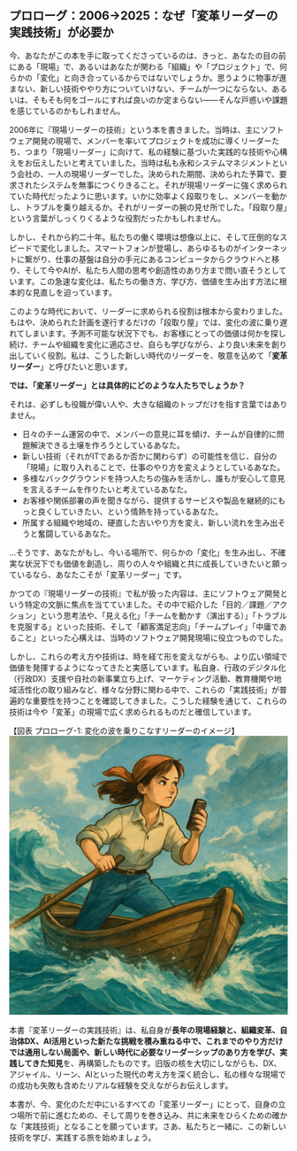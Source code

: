 ## **プロローグ：2006→2025：なぜ「変革リーダーの実践技術」が必要か**

今、あなたがこの本を手に取ってくださっているのは、きっと、あなたの目の前にある「現場」で、あるいはあなたが関わる「組織」や「プロジェクト」で、何らかの「変化」と向き合っているからではないでしょうか。思うように物事が進まない、新しい技術ややり方についていけない、チームが一つにならない、あるいは、そもそも何をゴールにすれば良いのか定まらない——そんな戸惑いや課題を感じているのかもしれません。

2006年に『現場リーダーの技術』という本を書きました。当時は、主にソフトウェア開発の現場で、メンバーを率いてプロジェクトを成功に導くリーダーたち、つまり「現場リーダー」に向けて、私の経験に基づいた実践的な技術や心構えをお伝えしたいと考えていました。当時は私も永和システムマネジメントという会社の、一人の現場リーダーでした。決められた期間、決められた予算で、要求されたシステムを無事につくりきること。それが現場リーダーに強く求められていた時代だったように思います。いかに効率よく段取りをし、メンバーを動かし、トラブルを乗り越えるか。それがリーダーの腕の見せ所でした。「段取り屋」という言葉がしっくりくるような役割だったかもしれません。

しかし、それから約二十年。私たちの働く環境は想像以上に、そして圧倒的なスピードで変化しました。スマートフォンが登場し、あらゆるものがインターネットに繋がり、仕事の基盤は自分の手元にあるコンピュータからクラウドへと移り、そして今やAIが、私たち人間の思考や創造性のあり方まで問い直そうとしています。この急速な変化は、私たちの働き方、学び方、価値を生み出す方法に根本的な見直しを迫っています。

このような時代において、リーダーに求められる役割は根本から変わりました。もはや、決められた計画を遂行するだけの「段取り屋」では、変化の波に乗り遅れてしまいます。予測不可能な状況下でも、お客様にとっての価値は何かを探し続け、チームや組織を変化に適応させ、自らも学びながら、より良い未来を創り出していく役割。私は、こうした新しい時代のリーダーを、敬意を込めて「**変革リーダー**」と呼びたいと思います。

**では、「変革リーダー」とは具体的にどのような人たちでしょうか？**

それは、必ずしも役職が偉い人や、大きな組織のトップだけを指す言葉ではありません。

* 日々のチーム運営の中で、メンバーの意見に耳を傾け、チームが自律的に問題解決できる土壌を作ろうとしているあなた。  
* 新しい技術（それがITであるか否かに関わらず）の可能性を信じ、自分の「現場」に取り入れることで、仕事のやり方を変えようとしているあなた。  
* 多様なバックグラウンドを持つ人たちの強みを活かし、誰もが安心して意見を言えるチームを作りたいと考えているあなた。  
* お客様や関係部署の声を聞きながら、提供するサービスや製品を継続的にもっと良くしていきたい、という情熱を持っているあなた。  
* 所属する組織や地域の、硬直した古いやり方を変え、新しい流れを生み出そうと奮闘しているあなた。

…そうです、あなたがもし、今いる場所で、何らかの「変化」を生み出し、不確実な状況下でも価値を創造し、周りの人々や組織と共に成長していきたいと願っているなら、あなたこそが「変革リーダー」です。

かつての『現場リーダーの技術』で私が扱った内容は、主にソフトウェア開発という特定の文脈に焦点を当てていました。その中で紹介した「目的／課題／アクション」という思考法や、「見える化」「チームを動かす（演出する）」「トラブルを克服する」といった技術、そして「顧客満足志向」「チームプレイ」「中庸であること」といった心構えは、当時のソフトウェア開発現場に役立つものでした。

しかし、これらの考え方や技術は、時を経て形を変えながらも、より広い領域で価値を発揮するようになってきたと実感しています。私自身、行政のデジタル化（行政DX）支援や自社の新事業立ち上げ、マーケティング活動、教育機関や地域活性化の取り組みなど、様々な分野に関わる中で、これらの「実践技術」が普遍的な重要性を持つことを確認してきました。こうした経験を通じて、これらの技術は今や「変革」の現場で広く求められるものだと確信しています。

【図表 プロローグ-1: 変化の波を乗りこなすリーダーのイメージ】
![波立つ海を小さな船で進むリーダー。変化する環境の中でもバランスを保ちながら前進するリーダーの姿](pic00-01.png)

本書『変革リーダーの実践技術』は、私自身が**長年の現場経験と、組織変革、自治体DX、AI活用といった新たな挑戦を積み重ねる中で、これまでのやり方だけでは通用しない局面や、新しい時代に必要なリーダーシップのあり方を学び、実践してきた知見**を、再構築したものです。旧版の核を大切にしながらも、DX、アジャイル、リーン、AIといった現代の考え方を深く統合し、私の様々な現場での成功も失敗も含めたリアルな経験を交えながらお伝えします。

本書が、今、変化のただ中にいるすべての「変革リーダー」にとって、自身の立つ場所で前に進むための、そして周りを巻き込み、共に未来をひらくための確かな「実践技術」となることを願っています。さあ、私たちと一緒に、この新しい技術を学び、実践する旅を始めましょう。

